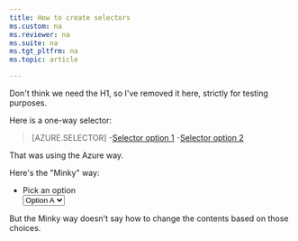 ```yaml
---
title: How to create selectors
ms.custom: na
ms.reviewer: na
ms.suite: na
ms.tgt_pltfrm: na
ms.topic: article

---
```

Don't think we need the H1, so I've removed it here, strictly for testing purposes.

Here is a one-way selector:

> [AZURE.SELECTOR]
-[Selector option 1](lp-selector1.md)
-[Selector option 2](lp-selector2.md)

That was using the Azure way.

Here's the "Minky" way:
<ul class="document-ui">
  <li>
    <div class="dropdown-container">
      <label for="dropdown">Pick an option</label>
      <div class="dropdown">
        <select>
          <option value="option-a">Option A</option>
          <option value="option-b">Option B</option>
        </select>
      </div>
</li>
</ul>

But the Minky way doesn't say how to change the contents based on those choices.